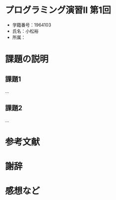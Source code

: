 # プログラミング演習II 第1回
* 学籍番号：1964103
* 氏名：小松裕
* 所属：


# 課題の説明

## 課題1
...

## 課題2
...


# 参考文献


# 謝辞


# 感想など
